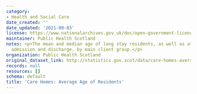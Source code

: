 ```yaml
---
category:
- Health and Social Care
date_created: ''
date_updated: '2021-09-03'
license: https://www.nationalarchives.gov.uk/doc/open-government-licence/version/3/
maintainer: Public Health Scotland
notes: <p>The mean and median age of long stay residents, as well as at the time of
  admission and discharge, by main client group.</p>
organization: Public Health Scotland
original_dataset_link: http://statistics.gov.scot/data/care-homes-average-age-of-residents
records: null
resources: []
schema: default
title: 'Care Homes: Average Age of Residents'
---
```

